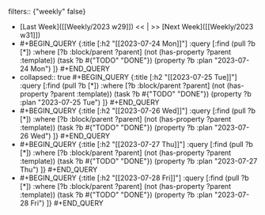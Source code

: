filters:: {"weekly" false}

- [Last Week]([[Weekly/2023 w29]]) << | >> [Next Week]([[Weekly/2023 w31]])
- #+BEGIN_QUERY
  {:title [:h2 "[[2023-07-24 Mon]]"]
  :query [:find (pull ?b [*])
       :where
       [?b :block/parent ?parent]
       (not (has-property ?parent :template))
       (task ?b #{"TODO" "DONE"})
       (property ?b :plan "2023-07-24 Mon")
  ]}
  #+END_QUERY
- collapsed:: true
  #+BEGIN_QUERY
  {:title [:h2 "[[2023-07-25 Tue]]"]
  :query [:find (pull ?b [*])
       :where
       [?b :block/parent ?parent]
       (not (has-property ?parent :template))
       (task ?b #{"TODO" "DONE"})
       (property ?b :plan "2023-07-25 Tue")
  ]}
  #+END_QUERY
- #+BEGIN_QUERY
  {:title [:h2 "[[2023-07-26 Wed]]"]
  :query [:find (pull ?b [*])
       :where
       [?b :block/parent ?parent]
       (not (has-property ?parent :template))
       (task ?b #{"TODO" "DONE"})
       (property ?b :plan "2023-07-26 Wed")
  ]}
  #+END_QUERY
- #+BEGIN_QUERY
  {:title [:h2 "[[2023-07-27 Thu]]"]
  :query [:find (pull ?b [*])
       :where
       [?b :block/parent ?parent]
       (not (has-property ?parent :template))
       (task ?b #{"TODO" "DONE"})
       (property ?b :plan "2023-07-27 Thu")
  ]}
  #+END_QUERY
- #+BEGIN_QUERY
  {:title [:h2 "[[2023-07-28 Fri]]"]
  :query [:find (pull ?b [*])
       :where
       [?b :block/parent ?parent]
       (not (has-property ?parent :template))
       (task ?b #{"TODO" "DONE"})
       (property ?b :plan "2023-07-28 Fri")
  ]}
  #+END_QUERY